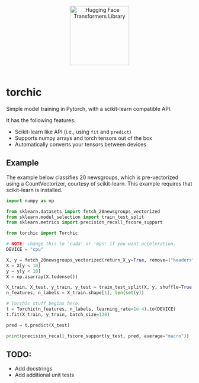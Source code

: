 <p align="center">
  <picture>
    <source srcset="pictures/torchic_logo.png">
    <img alt="Hugging Face Transformers Library" src="https://huggingface.co/datasets/huggingface/documentation-images/raw/main/transformers-logo-light.svg" width="160" height="160" style="max-width: 100%;">
  </picture>
  <br/>
  <br/>
</p>

# torchic

Simple model training in Pytorch, with a scikit-learn compatible API.

It has the following features:
* Scikit-learn like API (i.e., using `fit` and `predict`)
* Supports numpy arrays and torch tensors out of the box
* Automatically converts your tensors between devices

## Example

The example below classifies 20 newsgroups, which is pre-vectorized using a CountVectorizer, courtesy of scikit-learn. This example requires that scikit-learn is installed.

```python
import numpy as np

from sklearn.datasets import fetch_20newsgroups_vectorized
from sklearn.model_selection import train_test_split
from sklearn.metrics import precision_recall_fscore_support

from torchic import Torchic

# NOTE: change this to 'cuda' or 'mps' if you want acceleration.
DEVICE = "cpu"

X, y = fetch_20newsgroups_vectorized(return_X_y=True, remove=("headers", "footers"), subset="train")
X = X[y < 10]
y = y[y < 10]
X = np.asarray(X.todense())

X_train, X_test, y_train, y_test = train_test_split(X, y, shuffle=True, random_state=44, test_size=.1)
n_features, n_labels = X_train.shape[1], len(set(y))

# Torchic stuff begins here.
t = Torchic(n_features, n_labels, learning_rate=1e-4).to(DEVICE)
t.fit(X_train, y_train, batch_size=128)

pred = t.predict(X_test)

print(precision_recall_fscore_support(y_test, pred, average="macro"))
```

## TODO:

* Add docstrings
* Add additional unit tests
